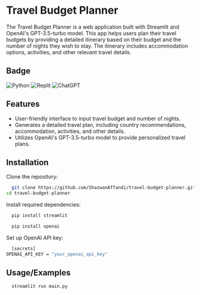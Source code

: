 # Travel Budget Planner
The Travel Budget Planner is a web application built with Streamlit and OpenAI's GPT-3.5-turbo model. This app helps users plan their travel budgets by providing a detailed itinerary based on their budget and the number of nights they wish to stay. The itinerary includes accommodation options, activities, and other relevant travel details.

## Badge
![Python](https://img.shields.io/badge/python-3670A0?style=for-the-badge&logo=python&logoColor=ffdd54)
![Replit](https://img.shields.io/badge/Replit-DD1200?style=for-the-badge&logo=Replit&logoColor=white)
![ChatGPT](https://img.shields.io/badge/chatGPT-74aa9c?style=for-the-badge&logo=openai&logoColor=white)

## Features
- User-friendly interface to input travel budget and number of nights.
- Generates a detailed travel plan, including country recommendations, accommodation, activities, and other details.
- Utilizes OpenAI's GPT-3.5-turbo model to provide personalized travel plans.

## Installation
Clone the repository:
```bash
  git clone https://github.com/ShazwanAffandi/travel-budget-planner.git
cd travel-budget-planner
```
Install required dependencies:
```bash
  pip install streamlit
```
```bash
  pip install openai
```
Set up OpenAI API key:
```bash
  [secrets]
OPENAI_API_KEY = "your_openai_api_key"
```
## Usage/Examples

```bash
  streamlit run main.py
```
